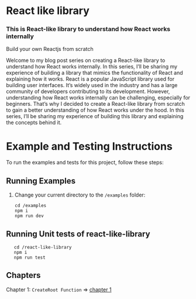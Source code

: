 # React like library
### This is React-like library to understand how React works internally
Build your own Reactjs from scratch

Welcome to my blog post series on creating a React-like library to understand how React works internally. In this series, I’ll be sharing my experience of building a library that mimics the functionality of React and explaining how it works.
React is a popular JavaScript library used for building user interfaces. It’s widely used in the industry and has a large community of developers contributing to its development. However, understanding how React works internally can be challenging, especially for beginners.
That’s why I decided to create a React-like library from scratch to gain a better understanding of how React works under the hood. In this series, I’ll be sharing my experience of building this library and explaining the concepts behind it.

# Example and Testing Instructions

To run the examples and tests for this project, follow these steps:

## Running Examples

1. Change your current directory to the `/examples` folder:
   ```shell
   cd /examples
   npm i
   npm run dev

## Running Unit tests of react-like-library

```shell
   cd /react-like-library
   npm i
   npm run test

```
## Chapters
Chapter 1: `CreateRoot Function` =>  [chapter 1](./chapters/chapter-1.md)
